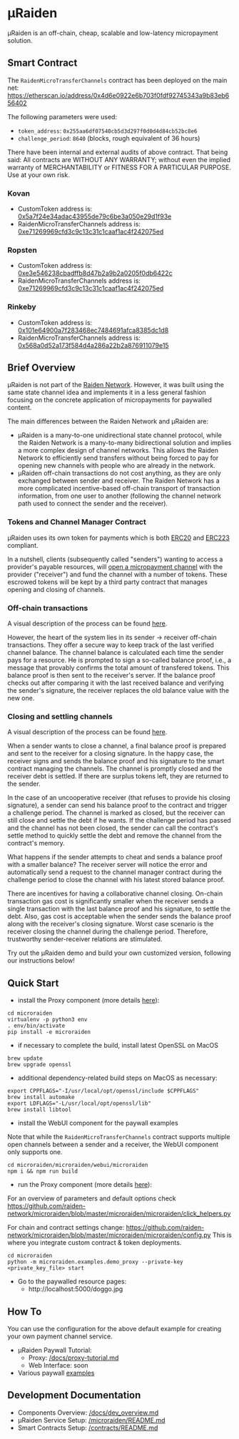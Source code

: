 # µRaiden


µRaiden is an off-chain, cheap, scalable and low-latency micropayment solution.


## Smart Contract

The `RaidenMicroTransferChannels` contract has been deployed on the main net: https://etherscan.io/address/0x4d6e0922e6b703f0fdf92745343a9b83eb656402

The following parameters were used:
- `token_address`: `0x255aa6df07540cb5d3d297f0d0d4d84cb52bc8e6`
- `challenge_period`: `8640` (blocks, rough equivalent of 36 hours)


There have been internal and external audits of above contract. That being said:
All contracts are WITHOUT ANY WARRANTY; without even the implied warranty of MERCHANTABILITY or FITNESS FOR A PARTICULAR PURPOSE. Use at your own risk.


### Kovan


- CustomToken address is:  [0x5a7f24e34adac43955de79c6be3a050e29d1f93e](https://kovan.etherscan.io/address/0x5a7f24e34adac43955de79c6be3a050e29d1f93e)
- RaidenMicroTransferChannels address is: [0xe71269969cfd3c9c13c31c1caaf1ac4f242075ed](https://kovan.etherscan.io/address/0xe71269969cfd3c9c13c31c1caaf1ac4f242075ed#code)


### Ropsten

- CustomToken address is:  [0xe3e546238cbadffb8d47b2a9b2a0205f0db6422c](https://ropsten.etherscan.io/address/0xe3e546238cbadffb8d47b2a9b2a0205f0db6422c)
- RaidenMicroTransferChannels address is: [0xe71269969cfd3c9c13c31c1caaf1ac4f242075ed](https://ropsten.etherscan.io/address/0x6c4A0f93a21fb711adA78F68083577ab541b9620#code)


### Rinkeby

- CustomToken address is:  [0x101e64900a7f283468ec7484691afca8385dc1d8](https://rinkeby.etherscan.io/address/0x101e64900a7f283468ec7484691afca8385dc1d8)
- RaidenMicroTransferChannels address is: [0x568a0d52a173f584d4a286a22b2a876911079e15](https://rinkeby.etherscan.io/address/0x568a0d52a173f584d4a286a22b2a876911079e15#code)


## Brief Overview

µRaiden is not part of the [Raiden Network](https://github.com/raiden-network/raiden). However, it was built using the same state channel idea and implements it in a less general fashion focusing on the concrete application of micropayments for paywalled content.

The main differences between the Raiden Network and µRaiden are:
 * µRaiden is a many-to-one unidirectional state channel protocol, while the Raiden Network is a many-to-many bidirectional solution and implies a more complex design of channel networks. This allows the Raiden Network to efficiently send transfers without being forced to pay for opening new channels with people who are already in the network.
 * µRaiden off-chain transactions do not cost anything, as they are only exchanged between sender and receiver. The Raiden Network has a more complicated incentive-based off-chain transport of transaction information, from one user to another (following the channel network path used to connect the sender and the receiver).


### Tokens and Channel Manager Contract

µRaiden uses its own token for payments which is both [ERC20](https://github.com/ethereum/EIPs/issues/20) and [ERC223](https://github.com/ethereum/EIPs/issues/223) compliant.

In a nutshell, clients (subsequently called "senders") wanting to access a provider's payable resources, will [open a micropayment channel](/contracts#opening-a-transfer-channel) with the provider ("receiver") and fund the channel with a number of tokens. These escrowed tokens will be kept by a third party contract that manages opening and closing of channels.

### Off-chain transactions

A visual description of the process can be found [here](/docs/dev_overview.md#off-chain-messages).

However, the heart of the system lies in its sender -> receiver off-chain transactions. They offer a secure way to keep track of the last verified channel balance. The channel balance is calculated each time the sender pays for a resource. He is prompted to sign a so-called balance proof, i.e., a message that provably confirms the total amount of transfered tokens. This balance proof is then sent to the receiver's server. If the balance proof checks out after comparing it with the last received balance and verifying the sender's signature, the receiver replaces the old balance value with the new one.

### Closing and settling channels

A visual description of the process can be found [here](/contracts#closing-a-channel).

When a sender wants to close a channel, a final balance proof is prepared and sent to the receiver for a closing signature. In the happy case, the receiver signs and sends the balance proof and his signature to the smart contract managing the channels. The channel is promptly closed and the receiver debt is settled. If there are surplus tokens left, they are returned to the sender.

In the case of an uncooperative receiver (that refuses to provide his closing signature), a sender can send his balance proof to the contract and trigger a challenge period. The channel is marked as closed, but the receiver can still close and settle the debt if he wants. If the challenge period has passed and the channel has not been closed, the sender can call the contract's settle method to quickly settle the debt and remove the channel from the contract's memory.

What happens if the sender attempts to cheat and sends a balance proof with a smaller balance? The receiver server will notice the error and automatically send a request to the channel manager contract during the challenge period to close the channel with his latest stored balance proof.

There are incentives for having a collaborative channel closing. On-chain transaction gas cost is significantly smaller when the receiver sends a single transaction with the last balance proof and his signature, to settle the debt. Also, gas cost is acceptable when the sender sends the balance proof along with the receiver's closing signature. Worst case scenario is the receiver closing the channel during the challenge period. Therefore, trustworthy sender-receiver relations are stimulated.

Try out the µRaiden demo and build your own customized version, following our instructions below!


## Quick Start

 * install the Proxy component (more details [here](/microraiden/README.md)):

```
cd microraiden
virtualenv -p python3 env
. env/bin/activate
pip install -e microraiden
```

* if necessary to complete the build, install latest OpenSSL on MacOS

```
brew update
brew upgrade openssl
```

* additional dependency-related build steps on MacOS as necessary:

```
export CPPFLAGS="-I/usr/local/opt/openssl/include $CPPFLAGS"
brew install automake
export LDFLAGS="-L/usr/local/opt/openssl/lib"
brew install libtool
```

* install the WebUI component for the paywall examples

Note that while the `RaidenMicroTransferChannels` contract supports multiple open channels between a sender and a receiver, the WebUI component only supports one.

```
cd microraiden/microraiden/webui/microraiden
npm i && npm run build
```

* run the Proxy component (more details [here](/microraiden/README.md)):

For an overview of parameters and default options check https://github.com/raiden-network/microraiden/blob/master/microraiden/microraiden/click_helpers.py

For chain and contract settings change: https://github.com/raiden-network/microraiden/blob/master/microraiden/microraiden/config.py
This is where you integrate custom contract & token deployments.

```
cd microraiden
python -m microraiden.examples.demo_proxy --private-key <private_key_file> start
```

 * Go to the paywalled resource pages:
    - http://localhost:5000/doggo.jpg


## How To

You can use the configuration for the above default example for creating your own payment channel service.

 * µRaiden Paywall Tutorial:
   - Proxy: [/docs/proxy-tutorial.md](/docs/proxy-tutorial.md)
   - Web Interface: soon
 * Various paywall [examples](/microraiden/microraiden/examples)


## Development Documentation

 * Components Overview: [/docs/dev_overview.md](/docs/dev_overview.md)
 * µRaiden Service Setup: [/microraiden/README.md](/microraiden/README.md)
 * Smart Contracts Setup: [/contracts/README.md](/contracts/README.md)
